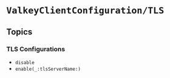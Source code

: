 # ``ValkeyClientConfiguration/TLS``

## Topics

### TLS Configurations

- ``disable``
- ``enable(_:tlsServerName:)``
